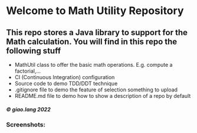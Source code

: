 # Welcome to Math Utility Repository

## This repo stores a Java library to support for the Math calculation. You will find in this repo the following stuff

* MathUtil class to offer the basic math operations. E.g. compute a factorial,...
* CI (Continuous Integration) configuration
* Source code to demo TDD/DDT technique
* .gitignore file to demo the feature of selection something to upload
* README.md file to demo how to show a description of a repo by default

##### © giao.lang 2022

### Screenshots:


